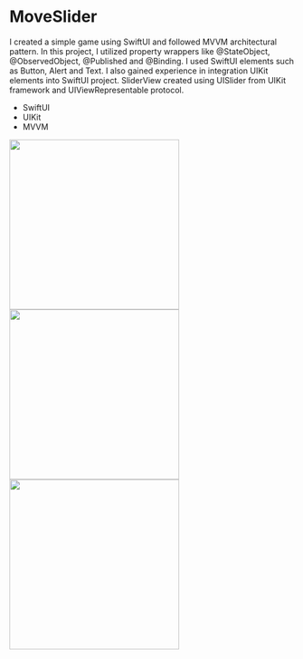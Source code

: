 # MoveSlider

I created a simple game using SwiftUI and followed MVVM architectural pattern. 
In this project, I utilized property wrappers like @StateObject, @ObservedObject, @Published and @Binding. I used SwiftUI elements such as Button, Alert and Text.
I also gained experience in integration UIKit elements into SwiftUI project. SliderView created using UISlider from UIKit framework and UIViewRepresentable protocol.

* SwiftUI
* UIKit
* MVVM

<img src="https://github.com/repakuku/MoveSlider/assets/43852158/556c20c2-5468-4ae4-b6c6-1874bd80376c" width="300">
<img src="https://github.com/repakuku/MoveSlider/assets/43852158/5688a3b0-6d44-4770-b3e9-d4772d6fb7fe" width="300">
<img src="https://github.com/repakuku/MoveSlider/assets/43852158/46b55d68-3f9e-4e11-8a2b-b0ca04913773" width="300">
